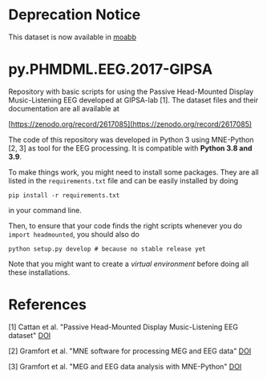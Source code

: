 # Deprecation Notice

This dataset is now available in [moabb](https://moabb.neurotechx.com/docs/generated/moabb.datasets.Cattan2019_PHMD.html#moabb.datasets.Cattan2019_PHMD)

# py.PHMDML.EEG.2017-GIPSA
Repository with basic scripts for using the Passive Head-Mounted Display Music-Listening EEG developed at GIPSA-lab [1]. The dataset files and their documentation are all available at 

[https://zenodo.org/record/2617085](https://zenodo.org/record/2617085)

The code of this repository was developed in Python 3 using MNE-Python [2, 3] as tool for the EEG processing. It is compatible with **Python 3.8 and 3.9**.

To make things work, you might need to install some packages. They are all listed in the `requirements.txt` file and can be easily installed by doing

```
pip install -r requirements.txt
```

in your command line. 

Then, to ensure that your code finds the right scripts whenever you do `import headmounted`, you should also do

```
python setup.py develop # because no stable release yet
```

Note that you might want to create a *virtual environment* before doing all these installations.

# References

[1] Cattan et al. "Passive Head-Mounted Display Music-Listening EEG dataset" [DOI](https://hal.archives-ouvertes.fr/hal-02085118)

[2] Gramfort et al. "MNE software for processing MEG and EEG data" [DOI](https://doi.org/10.1016/j.neuroimage.2013.10.027)

[3] Gramfort et al. "MEG and EEG data analysis with MNE-Python" [DOI](https://doi.org/10.3389/fnins.2013.00267)
